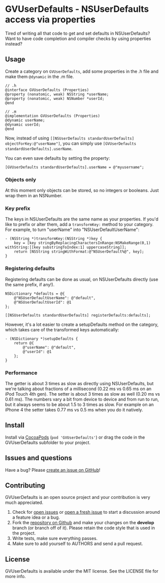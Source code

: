 # GVUserDefaults - NSUserDefaults access via properties

Tired of writing all that code to get and set defaults in NSUserDefaults? Want to have code completion and compiler checks by using properties instead?

## Usage
Create a category on `GVUserDefaults`, add some properties in the .h file and make them `@dynamic` in the .m file.

    // .h
    @interface GVUserDefaults (Properties)
    @property (nonatomic, weak) NSString *userName;
    @property (nonatomic, weak) NSNumber *userId;
    @end

    // .m
    @implementation GVUserDefaults (Properties)
    @dynamic userName;
    @dynamic userId;
    @end

Now, instead of using `[[NSUserDefaults standardUserDefaults] objectForKey:@"userName"]`, you can simply use `[GVUserDefaults standardUserDefaults].userName`.

You can even save defaults by setting the property:

    [GVUserDefaults standardUserDefaults].userName = @"myusername";

### Objects only
At this moment only objects can be stored, so no integers or booleans. Just wrap them in an NSNumber.

### Key prefix
The keys in NSUserDefaults are the same name as your properties. If you'd like to prefix or alter them, add a `transformKey:` method to your category. For example, to turn "userName" into "NSUserDefaultUserName":

    - (NSString *)transformKey:(NSString *)key {
        key = [key stringByReplacingCharactersInRange:NSMakeRange(0,1) withString:[[key substringToIndex:1] uppercaseString]];
        return [NSString stringWithFormat:@"NSUserDefault%@", key];
    }

### Registering defaults
Registering defaults can be done as usual, on NSUserDefaults directly (use the same prefix, if any!).

    NSDictionary *defaults = @{
        @"NSUserDefaultUserName": @"default",
        @"NSUserDefaultUserId": @1
    };

    [[NSUserDefaults standardUserDefaults] registerDefaults:defaults];

However, it's a lot easier to create a setupDefaults method on the category, which takes care of the transformed keys automatically:

    - (NSDictionary *)setupDefaults {
        return @{
            @"userName": @"default",
            @"userId": @1
        };
    }


### Performance
The getter is about 3 times as slow as directly using NSUserDefaults, but we're talking about fractions of a millisecond (0.22 ms vs 0.65 ms on an iPod Touch 4th gen). The setter is about 3 times as slow as well (0.20 ms vs 0.61 ms). 
The numbers vary a bit from device to device and from run to run, but it always seems to be about 1.5 to 3 times as slow. For example on an iPhone 4 the setter takes 0.77 ms vs 0.5 ms when you do it natively.


## Install
Install via [CocoaPods](http://cocoapods.org) (`pod 'GVUserDefaults'`) or drag the code in the GVUserDefaults subfolder to your project.


## Issues and questions
Have a bug? Please [create an issue on GitHub](https://github.com/gangverk/GVUserDefaults/issues)!


## Contributing
GVUserDefaults is an open source project and your contribution is very much appreciated.

1. Check for [open issues](https://github.com/gangverk/GVUserDefaults/issues) or [open a fresh issue](https://github.com/gangverk/GVUserDefaults/issues/new) to start a discussion around a feature idea or a bug.
2. Fork the [repository on Github](https://github.com/gangverk/GVUserDefaults) and make your changes on the **develop** branch (or branch off of it). Please retain the code style that is used in the project.
3. Write tests, make sure everything passes.
4. Make sure to add yourself to AUTHORS and send a pull request.


## License
GVUserDefaults is available under the MIT license. See the LICENSE file for more info.
